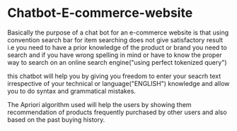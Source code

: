# Chatbot-E-commerce-website

Basically the purpose of a chat bot for an e-commerce website is that using convention search bar for item searching does not give satisfactory result
i.e you need to have a prior knowledge of the product or brand you need to search and if you have wrong spelling in mind or have to know 
the proper way to search on an online search engine("using perfect tokenized query") 

this chatbot will help you by giving you freedom to enter your seacrh text irrespective of your technical or language("ENGLISH") knowledge
and allow you to do syntax and grammatical mistakes.

The Apriori algorithm used will help the users by showing them recommendation of products frequently purchased by other users and also based
on the past buying history.
